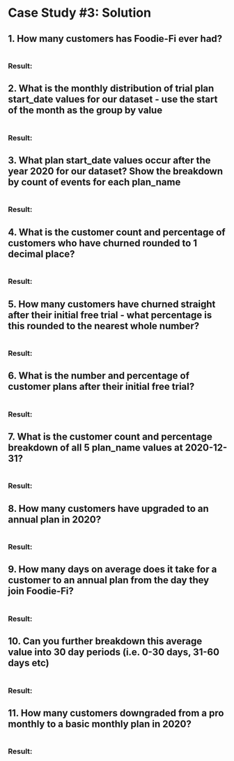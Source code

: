 # Case Study #3: Solution
## 1. How many customers has Foodie-Fi ever had?
```sql

```

### Result:

## 2. What is the monthly distribution of trial plan start_date values for our dataset - use the start of the month as the group by value
```sql

```

### Result:

## 3. What plan start_date values occur after the year 2020 for our dataset? Show the breakdown by count of events for each plan_name
```sql

```

### Result:

## 4. What is the customer count and percentage of customers who have churned rounded to 1 decimal place?
```sql

```

### Result:

## 5. How many customers have churned straight after their initial free trial - what percentage is this rounded to the nearest whole number?
```sql

```

### Result:

## 6. What is the number and percentage of customer plans after their initial free trial?
```sql

```

### Result:

## 7. What is the customer count and percentage breakdown of all 5 plan_name values at 2020-12-31?
```sql

```

### Result:

## 8. How many customers have upgraded to an annual plan in 2020?
```sql

```

### Result:


## 9. How many days on average does it take for a customer to an annual plan from the day they join Foodie-Fi?
```sql

```

### Result:

## 10. Can you further breakdown this average value into 30 day periods (i.e. 0-30 days, 31-60 days etc)
```sql

```

### Result:

## 11. How many customers downgraded from a pro monthly to a basic monthly plan in 2020?
```sql

```

### Result:


